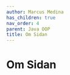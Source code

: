 ```yaml
---
author: Marcus Medina
has_children: true
nav_order: 4
parent: Java OOP
title: Om Sidan
---
```

# Om Sidan
